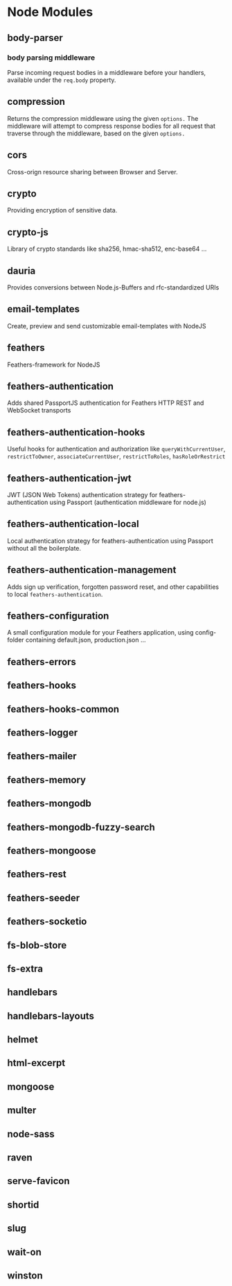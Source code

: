 # Node Modules

## body-parser

### body parsing middleware

Parse incoming request bodies in a middleware before your handlers, available under the `req.body` property.

## compression

Returns the compression middleware using the given `options.` The middleware will attempt to compress response bodies for all request that traverse through the middleware, based on the given `options.`

## cors

Cross-orign resource sharing between Browser and Server.

## crypto

Providing encryption of sensitive data.

## crypto-js

Library of crypto standards like sha256, hmac-sha512, enc-base64 ...

## dauria

Provides conversions between Node.js-Buffers and rfc-standardized URIs

## email-templates

Create, preview and send customizable email-templates with NodeJS

## feathers

Feathers-framework for NodeJS

## feathers-authentication

Adds shared PassportJS authentication for Feathers HTTP REST and WebSocket transports

## feathers-authentication-hooks

Useful hooks for authentication and authorization like `queryWithCurrentUser`, `restrictToOwner`, `associateCurrentUser`, `restrictToRoles`, `hasRoleOrRestrict`

## feathers-authentication-jwt

JWT \(JSON Web Tokens\) authentication strategy for feathers-authentication using Passport \(authentication middleware for node.js\)

## feathers-authentication-local

Local authentication strategy for feathers-authentication using Passport without all the boilerplate.

## feathers-authentication-management

Adds sign up verification, forgotten password reset, and other capabilities to local `feathers-authentication`.

## feathers-configuration

A small configuration module for your Feathers application, using config-folder containing default.json, production.json ...

## feathers-errors

## feathers-hooks

## feathers-hooks-common

## feathers-logger

## feathers-mailer

## feathers-memory

## feathers-mongodb

## feathers-mongodb-fuzzy-search

## feathers-mongoose

## feathers-rest

## feathers-seeder

## feathers-socketio

## fs-blob-store

## fs-extra

## handlebars

## handlebars-layouts

## helmet

## html-excerpt

## mongoose

## multer

## node-sass

## raven

## serve-favicon

## shortid

## slug

## wait-on

## winston




